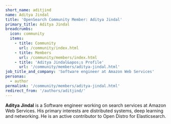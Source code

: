 ```yaml
---
short_name: aditjind
name: Aditya Jindal
title: 'OpenSearch Community Member: Aditya Jindal'
primary_title: Aditya Jindal
breadcrumbs:
  icon: community
  items:
    - title: Community
      url: /community/index.html
    - title: Members
      url: /community/members/index.html
    - title: 'Aditya Jindal&apos;s Profile'
      url: '/community/members/aditya-jindal.html'
job_title_and_company: 'Software engineer at Amazon Web Services'
personas:
  - author
permalink: '/community/members/aditya-jindal.html'
redirect_from: '/authors/aditjind/'
---
```


**Aditya Jindal** is a Software engineer working on search services at Amazon Web Services. His primary interests are distributed systems, deep learning and networking. He is an active contributor to Open Distro for Elasticsearch.